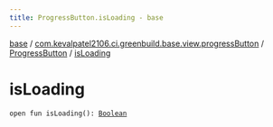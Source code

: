 ```yaml
---
title: ProgressButton.isLoading - base
---
```


[base](../../index.html) / [com.kevalpatel2106.ci.greenbuild.base.view.progressButton](../index.html) / [ProgressButton](index.html) / [isLoading](./is-loading.html)

# isLoading

`open fun isLoading(): `[`Boolean`](https://kotlinlang.org/api/latest/jvm/stdlib/kotlin/-boolean/index.html)
